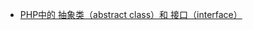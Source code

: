 * [PHP中的 抽象类（abstract class）和 接口（interface）](http://blog.csdn.net/sunlylorn/article/details/6124319)
